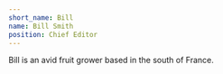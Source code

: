 ```yaml
---
short_name: Bill
name: Bill Smith
position: Chief Editor
---
```

Bill is an avid fruit grower based in the south of France.